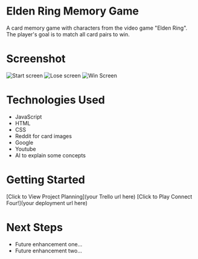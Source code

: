 # Elden Ring Memory Game
A card memory game with characters from the video game "Elden Ring".
The player's goal is to match all card pairs to win.

# Screenshot
<img src="https://i.imgur.com/u7S021w.png" alt="Start screen">
<img src="https://i.imgur.com/fSytXst.png" alt="Lose screen">
<img src="https://i.imgur.com/LyRgNhH.png" alt="Win Screen">

# Technologies Used

- JavaScript
- HTML
- CSS
- Reddit for card images
- Google
- Youtube
- AI to explain some concepts

# Getting Started

[Click to View Project Planning](your Trello url here)
[Click to Play Connect Four!](your deployment url here)

# Next Steps

- Future enhancement one...
- Future enhancement two... 